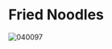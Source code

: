 # Fried Noodles
![040097](https://user-images.githubusercontent.com/50277379/140743430-e23fc942-4a95-4616-8800-cc47e7239639.jpg)
